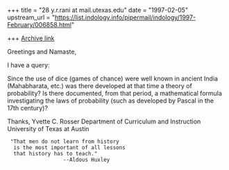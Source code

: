 +++
title = "28 y.r.rani at mail.utexas.edu"
date = "1997-02-05"
upstream_url = "https://list.indology.info/pipermail/indology/1997-February/006858.html"

+++
[Archive link](https://list.indology.info/pipermail/indology/1997-February/006858.html)

Greetings and Namaste,

I have a query:

Since the use of dice (games of chance) were well known in ancient India
(Mahabharata, etc.) was there developed at that time a theory of
probability?  Is there documented, from that period, a mathematical formula
investigating the laws of probability (such as developed by Pascal in the
17th century)?

Thanks,
Yvette C. Rosser
Department of Curriculum and Instruction
University of Texas at Austin

     "That men do not learn from history
      is the most important of all lessons
      that history has to teach."
                      --Aldous Huxley






